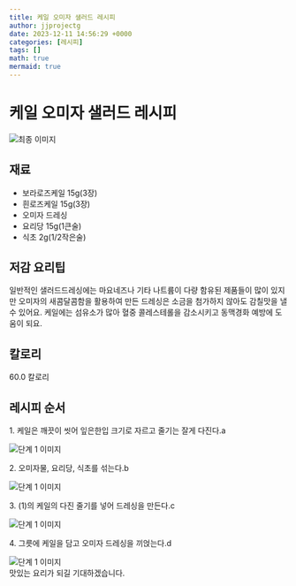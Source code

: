 ```yaml
---
title: 케일 오미자 샐러드 레시피
author: jjprojectg
date: 2023-12-11 14:56:29 +0000
categories: [레시피]
tags: []
math: true
mermaid: true
---
```

<meta name="og:type" content="website"/>
<meta charset="UTF-8"/>
<div class="header">
  <h1>케일 오미자 샐러드 레시피</h1>
</div>

<div class="container my-4">
  <div class="row">
    <div class="col-12 col-md-6">
      <div class="recipe-image">
        <img src="http://www.foodsafetykorea.go.kr/uploadimg/cook/10_00085_2.png" class="step-image" alt="최종 이미지"/>
      </div>
    </div>
    <div class="col-12 col-md-6">
      <div class="ingredients">
        <h2>재료</h2>
        <ul class="card">
          <li> 보라로즈케일 15g(3장) </li>
          <li>  흰로즈케일 15g(3장) </li>
          <li> 오미자 드레싱 </li>
          <li>  요리당 15g(1큰술) </li>
          <li>  식초 2g(1/2작은술) </li>
</ul>
      </div>
    </div>
    <div class="col-12 col-md-6">
      <div class="ingredients">
        <h2>저감 요리팁</h2>
        <div class="card"> 
          <p>
            일반적인 샐러드드레싱에는 마요네즈나 기타 나트륨이 다량 함유된 제품들이 많이 있지만 오미자의 새콤달콤함을 활용하여 만든 드레싱은 소금을 첨가하지 않아도 감칠맛을 낼 수 있어요. 케일에는 섬유소가 많아 혈중 콜레스테롤을 감소시키고 동맥경화 예방에 도움이 되요.
          </p>
        </div>
      </div>
      <div class="ingredients">
        <h2>칼로리</h2>
        <div class="card"> 
          <p>
            60.0 칼로리
          </p>
        </div>
      </div>
    </div>
  </div>

  <h2 class="my-4">레시피 순서</h2>
  <div class="card recipe-card">
    <div class="card-body recipe-step">
      <p class="card-text step-description">1. 케일은 깨끗이 씻어 잎은한입 크기로 자르고 줄기는 잘게 다진다.a</p>
      <img src="http://www.foodsafetykorea.go.kr/uploadimg/cook/20_00085_1.png" alt="단계 1 이미지" class="step-image"/>
    </div>
  </div>
  <div class="card recipe-card">
    <div class="card-body recipe-step">
      <p class="card-text step-description">2. 오미자물, 요리당, 식초를 섞는다.b</p>
      <img src="http://www.foodsafetykorea.go.kr/uploadimg/cook/20_00085_2.png" alt="단계 1 이미지" class="step-image"/>
    </div>
  </div>
  <div class="card recipe-card">
    <div class="card-body recipe-step">
      <p class="card-text step-description">3. (1)의 케일의 다진 줄기를 넣어 드레싱을 만든다.c</p>
      <img src="http://www.foodsafetykorea.go.kr/uploadimg/cook/20_00085_3.png" alt="단계 1 이미지" class="step-image"/>
    </div>
  </div>
  <div class="card recipe-card">
    <div class="card-body recipe-step">
      <p class="card-text step-description">4. 그릇에 케일을 담고 오미자 드레싱을 끼얹는다.d</p>
      <img src="http://www.foodsafetykorea.go.kr/uploadimg/cook/20_00085_4.png" alt="단계 1 이미지" class="step-image"/>
    </div>
  </div>

</div>
맛있는 요리가 되길 기대하겠습니다.
